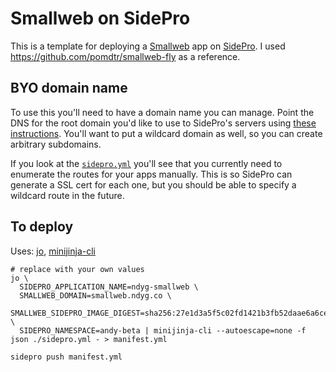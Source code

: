 # Smallweb on SidePro

This is a template for deploying a [Smallweb](https://www.smallweb.run)
app on [SidePro](https://docs.sidepro.cloud/). I used
https://github.com/pomdtr/smallweb-fly as a reference.

## BYO domain name

To use this you'll need to have a domain name you can manage. Point the DNS for
the root domain you'd like to use to SidePro's servers using [these
instructions](https://docs.sidepro.cloud/deploying-apps/?h=custom+domain#custom-domains-and-urls).
You'll want to put a wildcard domain as well, so you can create arbitrary
subdomains.

If you look at the
[`sidepro.yml`](https://github.com/cablehead/smallweb-sidepro/blob/main/sidepro.yml)
you'll see that you currently need to enumerate the routes for your apps
manually. This is so SidePro can generate a SSL cert for each one, but you
should be able to specify a wildcard route in the future.

## To deploy

Uses: [jo](https://github.com/jpmens/jo), [minijinja-cli](https://github.com/mitsuhiko/minijinja)

```shell
# replace with your own values
jo \
  SIDEPRO_APPLICATION_NAME=ndyg-smallweb \
  SMALLWEB_DOMAIN=smallweb.ndyg.co \
  SMALLWEB_SIDEPRO_IMAGE_DIGEST=sha256:27e1d3a5f5c02fd1421b3fb52daae6a6ceb9b78d5d66109d196858a20cf63066 \
  SIDEPRO_NAMESPACE=andy-beta | minijinja-cli --autoescape=none -f json ./sidepro.yml - > manifest.yml

sidepro push manifest.yml
```

